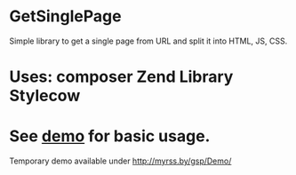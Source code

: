 GetSinglePage
========

Simple library to get a single page from URL and split it into HTML, JS, CSS.

Uses:
composer
Zend Library
Stylecow
========

See [demo](demo/) for basic usage.
========

Temporary demo available under http://myrss.by/gsp/Demo/
